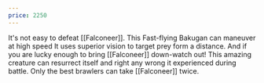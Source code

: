 ```yaml
---
price: 2250
---
```

It's not easy to defeat [[Falconeer]]. This Fast-flying Bakugan can maneuver at high speed It uses superior vision to target prey form a distance. And if you are lucky enough to bring [[Falconeer]] down-watch out! This amazing creature can resurrect itself and right any wrong it experienced during battle. Only the best brawlers can take [[Falconeer]] twice.